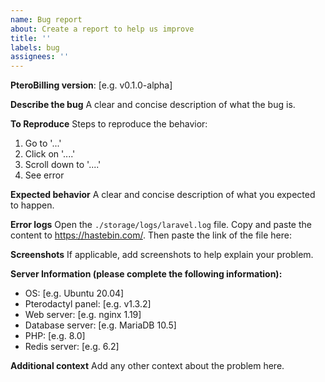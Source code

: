 ```yaml
---
name: Bug report
about: Create a report to help us improve
title: ''
labels: bug
assignees: ''
---
```


**PteroBilling version**: [e.g. v0.1.0-alpha]

**Describe the bug**
A clear and concise description of what the bug is.

**To Reproduce**
Steps to reproduce the behavior:

1. Go to '...'
2. Click on '....'
3. Scroll down to '....'
4. See error

**Expected behavior**
A clear and concise description of what you expected to happen.

**Error logs**
Open the `./storage/logs/laravel.log` file. Copy and paste the content to https://hastebin.com/. Then paste the link of the file here:

**Screenshots**
If applicable, add screenshots to help explain your problem.

**Server Information (please complete the following information):**

- OS: [e.g. Ubuntu 20.04]
- Pterodactyl panel: [e.g. v1.3.2]
- Web server: [e.g. nginx 1.19]
- Database server: [e.g. MariaDB 10.5]
- PHP: [e.g. 8.0]
- Redis server: [e.g. 6.2]

**Additional context**
Add any other context about the problem here.
